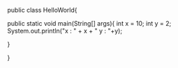 public class HelloWorld{

public static void main(String[] args){
	int x = 10;
	int y = 2;
	System.out.println("x : " + x + " y : "+y);

}

}
